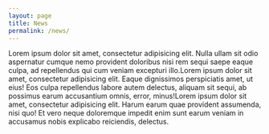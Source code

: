 ```yaml
---
layout: page
title: News
permalink: /news/
---
```


Lorem ipsum dolor sit amet, consectetur adipisicing elit. Nulla ullam sit odio aspernatur cumque nemo provident doloribus nisi rem sequi saepe eaque culpa, ad repellendus qui cum veniam excepturi illo.Lorem ipsum dolor sit amet, consectetur adipisicing elit. Eaque dignissimos perspiciatis amet, ut eius! Eos culpa repellendus labore autem delectus, aliquam sit sequi, ab possimus earum accusantium omnis, error, minus!Lorem ipsum dolor sit amet, consectetur adipisicing elit. Harum earum quae provident assumenda, nisi quo! Et vero neque doloremque impedit enim sunt earum veniam in accusamus nobis explicabo reiciendis, delectus.

